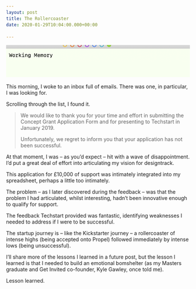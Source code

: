```yaml
---
layout: post
title: The Rollercoaster
date: 2020-01-29T10:04:00.000+00:00

---
```

![Placeholder](/uploads/journal-placeholder.png)

This morning, I woke to an inbox full of emails. There was one, in particular, I was looking for.

Scrolling through the list, I found it.

> We would like to thank you for your time and effort in submitting the Concept Grant Application Form and for presenting to Techstart in January 2019.
> 
> Unfortunately, we regret to inform you that your application has not been successful.

At that moment, I was – as you’d expect – hit with a wave of disappointment. I’d put a great deal of effort into articulating my vision for designtrack.

This application for £10,000 of support was intimately integrated into my spreadsheet, perhaps a little too intimately.

The problem – as I later discovered during the feedback – was that the problem I had articulated, whilst interesting, hadn’t been innovative enough to qualify for support.

The feedback Techstart provided was fantastic, identifying weaknesses I needed to address if I were to be successful.

The startup journey is – like the Kickstarter journey – a rollercoaster of intense highs (being accepted onto Propel) followed immediately by intense lows (being unsuccessful).

I’ll share more of the lessons I learned in a future post, but the lesson I learned is that I needed to build an emotional bomshelter (as my Masters graduate and Get Invited co-founder, Kyle Gawley, once told me).

Lesson learned.